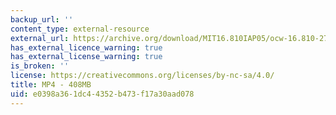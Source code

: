 ```yaml
---
backup_url: ''
content_type: external-resource
external_url: https://archive.org/download/MIT16.810IAP05/ocw-16.810-27jan2005-tp2-220k.mp4
has_external_licence_warning: true
has_external_license_warning: true
is_broken: ''
license: https://creativecommons.org/licenses/by-nc-sa/4.0/
title: MP4 - 408MB
uid: e0398a36-1dc4-4352-b473-f17a30aad078
---
```

